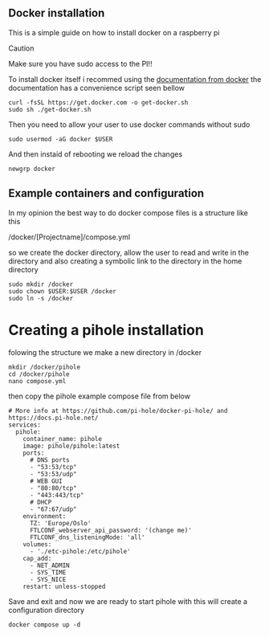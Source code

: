 ## Docker installation

This is a simple guide on how to install docker on a raspberry pi

> [!CAUTION]
> Make sure you have sudo access to the PI!!

To install docker itself i recommed using the 
[documentation from docker](https://docs.docker.com/engine/install/) the documentation has a convenience script seen bellow

```
curl -fsSL https://get.docker.com -o get-docker.sh
sudo sh ./get-docker.sh
```

Then you need to allow your user to use docker commands without sudo


```
sudo usermod -aG docker $USER
```

And then instaid of rebooting we reload the changes

```
newgrp docker
```

## Example containers and configuration

In my opinion the best way to do docker compose files is a structure like this

/docker/[Projectname]/compose.yml
 
so we create the docker directory, allow the user to read and write in the directory and also creating a symbolic link to the directory in the home directory 

```
sudo mkdir /docker
sudo chown $USER:$USER /docker
sudo ln -s /docker
```

# Creating a pihole installation

folowing the structure we make a new directory in /docker

```
mkdir /docker/pihole
cd /docker/pihole
nano compose.yml
```

then copy the pihole example compose file from below
```
# More info at https://github.com/pi-hole/docker-pi-hole/ and https://docs.pi-hole.net/
services:
  pihole:
    container_name: pihole
    image: pihole/pihole:latest
    ports:
      # DNS ports
      - "53:53/tcp"
      - "53:53/udp"
      # WEB GUI
      - "80:80/tcp"
      - "443:443/tcp"
      # DHCP
      - "67:67/udp"
    environment:
      TZ: 'Europe/Oslo'
      FTLCONF_webserver_api_password: '(change me)'
      FTLCONF_dns_listeningMode: 'all'
    volumes:
      - './etc-pihole:/etc/pihole'
    cap_add:
      - NET_ADMIN
      - SYS_TIME
      - SYS_NICE
    restart: unless-stopped
```

Save and exit and now we are ready to start pihole with this will create a configuration directory

```
docker compose up -d
```
